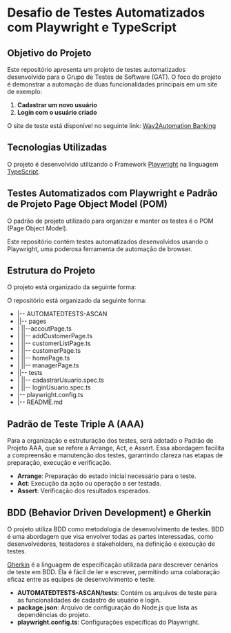# Desafio de Testes Automatizados com Playwright e TypeScript

## Objetivo do Projeto

Este repositório apresenta um projeto de testes automatizados desenvolvido para o Grupo de Testes de Software (GAT). O foco do projeto é demonstrar a automação de duas funcionalidades principais em um site de exemplo:

1. **Cadastrar um novo usuário**
2. **Login com o usuário criado**

O site de teste está disponível no seguinte link: [Way2Automation Banking](http://www.way2automation.com/angularjsprotractor/banking/#/login)

## Tecnologias Utilizadas

O projeto é desenvolvido utilizando o Framework [Playwright](https://playwright.dev/) na linguagem [TypeScript](https://www.typescriptlang.org/).




## Testes Automatizados com Playwright e Padrão de Projeto Page Object Model (POM)

 O padrão de projeto utilizado para organizar e manter os testes é o POM (Page Object Model).

Este repositório contém testes automatizados desenvolvidos usando o Playwright, uma poderosa ferramenta de automação de browser.

## Estrutura do Projeto

O projeto está organizado da seguinte forma:

O repositório está organizado da seguinte forma:

- |-- AUTOMATEDTESTS-ASCAN
- ||-- pages
- | ||--accoutPage.ts
- | ||-- addCustomerPage.ts
- | ||-- customerListPage.ts
- | ||-- customerPage.ts
- | ||-- homePage.ts
- | ||-- managerPage.ts
- ||-- tests
- | ||-- cadastrarUsuario.spec.ts
- | ||-- loginUsuario.spec.ts
- |-- playwright.config.ts
- |-- README.md

## Padrão de Teste Triple A (AAA)

Para a organização e estruturação dos testes, será adotado o Padrão de Projeto AAA, que se refere a Arrange, Act, e Assert. Essa abordagem facilita a compreensão e manutenção dos testes, garantindo clareza nas etapas de preparação, execução e verificação.

- **Arrange**: Preparação do estado inicial necessário para o teste.
- **Act**: Execução da ação ou operação a ser testada.
- **Assert**: Verificação dos resultados esperados.

## BDD (Behavior Driven Development) e Gherkin

O projeto utiliza BDD como metodologia de desenvolvimento de testes. BDD é uma abordagem que visa envolver todas as partes interessadas, como desenvolvedores, testadores e stakeholders, na definição e execução de testes.

[Gherkin](https://cucumber.io/docs/gherkin/) é a linguagem de especificação utilizada para descrever cenários de teste em BDD. Ela é fácil de ler e escrever, permitindo uma colaboração eficaz entre as equipes de desenvolvimento e teste.


- **AUTOMATEDTESTS-ASCAN/tests**: Contém os arquivos de teste para as funcionalidades de cadastro de usuário e login.
- **package.json**: Arquivo de configuração do Node.js que lista as dependências do projeto.
- **playwright.config.ts**: Configurações específicas do Playwright.


